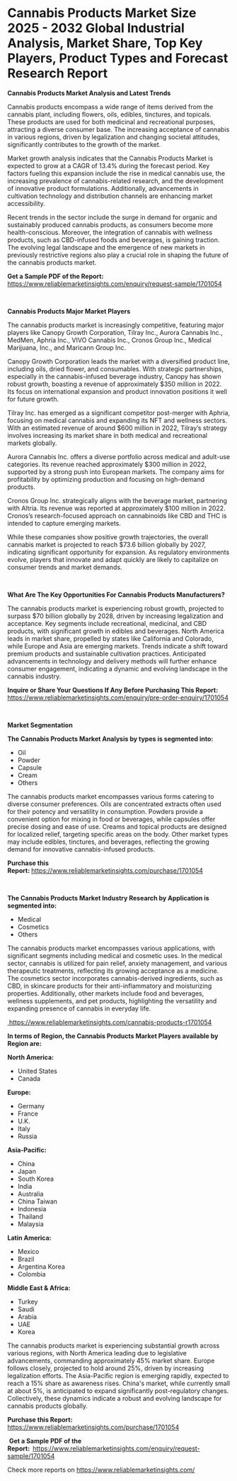 <p><h1>Cannabis Products Market Size 2025 - 2032 Global Industrial Analysis, Market Share, Top Key Players, Product Types and Forecast Research Report</h1></p><p><strong>Cannabis Products Market Analysis and Latest Trends</strong></p>
<p><p>Cannabis products encompass a wide range of items derived from the cannabis plant, including flowers, oils, edibles, tinctures, and topicals. These products are used for both medicinal and recreational purposes, attracting a diverse consumer base. The increasing acceptance of cannabis in various regions, driven by legalization and changing societal attitudes, significantly contributes to the growth of the market.</p><p>Market growth analysis indicates that the Cannabis Products Market is expected to grow at a CAGR of 13.4% during the forecast period. Key factors fueling this expansion include the rise in medical cannabis use, the increasing prevalence of cannabis-related research, and the development of innovative product formulations. Additionally, advancements in cultivation technology and distribution channels are enhancing market accessibility.</p><p>Recent trends in the sector include the surge in demand for organic and sustainably produced cannabis products, as consumers become more health-conscious. Moreover, the integration of cannabis with wellness products, such as CBD-infused foods and beverages, is gaining traction. The evolving legal landscape and the emergence of new markets in previously restrictive regions also play a crucial role in shaping the future of the cannabis products market.</p></p>
<p><strong>Get a Sample PDF of the Report:&nbsp;</strong> <a href="https://www.reliablemarketinsights.com/enquiry/request-sample/1701054?utm_campaign=2669&utm_medium=2&utm_source=Github&utm_content=ia&utm_term=27032025&utm_id=cannabis-products">https://www.reliablemarketinsights.com/enquiry/request-sample/1701054</a></p>
<p>&nbsp;</p>
<p><strong>Cannabis Products Major Market Players</strong></p>
<p><p>The cannabis products market is increasingly competitive, featuring major players like Canopy Growth Corporation, Tilray Inc., Aurora Cannabis Inc., MedMen, Aphria Inc., VIVO Cannabis Inc., Cronos Group Inc., Medical Marijuana, Inc., and Maricann Group Inc. </p><p>Canopy Growth Corporation leads the market with a diversified product line, including oils, dried flower, and consumables. With strategic partnerships, especially in the cannabis-infused beverage industry, Canopy has shown robust growth, boasting a revenue of approximately $350 million in 2022. Its focus on international expansion and product innovation positions it well for future growth.</p><p>Tilray Inc. has emerged as a significant competitor post-merger with Aphria, focusing on medical cannabis and expanding its NFT and wellness sectors. With an estimated revenue of around $600 million in 2022, Tilray’s strategy involves increasing its market share in both medical and recreational markets globally.</p><p>Aurora Cannabis Inc. offers a diverse portfolio across medical and adult-use categories. Its revenue reached approximately $300 million in 2022, supported by a strong push into European markets. The company aims for profitability by optimizing production and focusing on high-demand products.</p><p>Cronos Group Inc. strategically aligns with the beverage market, partnering with Altria. Its revenue was reported at approximately $100 million in 2022. Cronos’s research-focused approach on cannabinoids like CBD and THC is intended to capture emerging markets.</p><p>While these companies show positive growth trajectories, the overall cannabis market is projected to reach $73.6 billion globally by 2027, indicating significant opportunity for expansion. As regulatory environments evolve, players that innovate and adapt quickly are likely to capitalize on consumer trends and market demands.</p></p>
<p>&nbsp;</p>
<p><strong>What Are The Key Opportunities For Cannabis Products Manufacturers?</strong></p>
<p><p>The cannabis products market is experiencing robust growth, projected to surpass $70 billion globally by 2028, driven by increasing legalization and acceptance. Key segments include recreational, medicinal, and CBD products, with significant growth in edibles and beverages. North America leads in market share, propelled by states like California and Colorado, while Europe and Asia are emerging markets. Trends indicate a shift toward premium products and sustainable cultivation practices. Anticipated advancements in technology and delivery methods will further enhance consumer engagement, indicating a dynamic and evolving landscape in the cannabis industry.</p></p>
<p><strong>Inquire or Share Your Questions If Any Before Purchasing This Report:</strong> <a href="https://www.reliablemarketinsights.com/enquiry/pre-order-enquiry/1701054?utm_campaign=2669&utm_medium=2&utm_source=Github&utm_content=ia&utm_term=27032025&utm_id=cannabis-products">https://www.reliablemarketinsights.com/enquiry/pre-order-enquiry/1701054</a></p>
<p>&nbsp;</p>
<p><strong>Market Segmentation</strong></p>
<p><strong>The Cannabis Products Market Analysis by types is segmented into:</strong></p>
<p><ul><li>Oil</li><li>Powder</li><li>Capsule</li><li>Cream</li><li>Others</li></ul></p>
<p><p>The cannabis products market encompasses various forms catering to diverse consumer preferences. Oils are concentrated extracts often used for their potency and versatility in consumption. Powders provide a convenient option for mixing in food or beverages, while capsules offer precise dosing and ease of use. Creams and topical products are designed for localized relief, targeting specific areas on the body. Other market types may include edibles, tinctures, and beverages, reflecting the growing demand for innovative cannabis-infused products.</p></p>
<p><strong>Purchase this Report:&nbsp;</strong><a href="https://www.reliablemarketinsights.com/purchase/1701054?utm_campaign=2669&utm_medium=2&utm_source=Github&utm_content=ia&utm_term=27032025&utm_id=cannabis-products">https://www.reliablemarketinsights.com/purchase/1701054</a></p>
<p>&nbsp;</p>
<p><strong>The Cannabis Products Market Industry Research by Application is segmented into:</strong></p>
<p><ul><li>Medical</li><li>Cosmetics</li><li>Others</li></ul></p>
<p><p>The cannabis products market encompasses various applications, with significant segments including medical and cosmetic uses. In the medical sector, cannabis is utilized for pain relief, anxiety management, and various therapeutic treatments, reflecting its growing acceptance as a medicine. The cosmetics sector incorporates cannabis-derived ingredients, such as CBD, in skincare products for their anti-inflammatory and moisturizing properties. Additionally, other markets include food and beverages, wellness supplements, and pet products, highlighting the versatility and expanding presence of cannabis in everyday life.</p></p>
<p><a href="https://www.reliablemarketinsights.com/cannabis-products-r1701054?utm_campaign=2669&utm_medium=2&utm_source=Github&utm_content=ia&utm_term=27032025&utm_id=cannabis-products">&nbsp;https://www.reliablemarketinsights.com/cannabis-products-r1701054</a></p>
<p><strong>In terms of Region, the Cannabis Products Market Players available by Region are:</strong></p>
<p>
    <p> <strong> North America: </strong>
        <ul>
            <li>United States</li>
            <li>Canada</li>
        </ul>
        </p> 
    <p> <strong> Europe: </strong>
        <ul>
            <li>Germany</li>
            <li>France</li>
            <li>U.K.</li>
            <li>Italy</li>
            <li>Russia</li>
        </ul>
        </p> 
    <p> <strong> Asia-Pacific: </strong>
        <ul>
            <li>China</li>
            <li>Japan</li>
            <li>South Korea</li>
            <li>India</li>
            <li>Australia</li>
            <li>China Taiwan</li>
            <li>Indonesia</li>
            <li>Thailand</li>
            <li>Malaysia</li>
        </ul>
        </p> 
    <p> <strong> Latin America: </strong>
        <ul>
            <li>Mexico</li>
            <li>Brazil</li>
            <li>Argentina Korea</li>
            <li>Colombia</li>
        </ul>
        </p> 
    <p> <strong> Middle East & Africa: </strong>
        <ul>
            <li>Turkey</li>
            <li>Saudi</li>
            <li>Arabia</li>
            <li>UAE</li>
            <li>Korea</li>
        </ul>
    </p>
    </p>
<p><p>The cannabis products market is experiencing substantial growth across various regions, with North America leading due to legislative advancements, commanding approximately 45% market share. Europe follows closely, projected to hold around 25%, driven by increasing legalization efforts. The Asia-Pacific region is emerging rapidly, expected to reach a 15% share as awareness rises. China's market, while currently small at about 5%, is anticipated to expand significantly post-regulatory changes. Collectively, these dynamics indicate a robust and evolving landscape for cannabis products globally.</p></p>
<p><strong>Purchase this Report: </strong><a href="https://www.reliablemarketinsights.com/purchase/1701054?utm_campaign=2669&utm_medium=2&utm_source=Github&utm_content=ia&utm_term=27032025&utm_id=cannabis-products">https://www.reliablemarketinsights.com/purchase/1701054</a></p>
<p>&nbsp;<strong>Get a Sample PDF of the Report:&nbsp;&nbsp;</strong><a href="https://www.reliablemarketinsights.com/enquiry/request-sample/1701054?utm_campaign=2669&utm_medium=2&utm_source=Github&utm_content=ia&utm_term=27032025&utm_id=cannabis-products">https://www.reliablemarketinsights.com/enquiry/request-sample/1701054</a></p>
<p><strong></strong></p>
<p>Check more reports on <a href="https://www.reliablemarketinsights.com/?utm_campaign=2669&utm_medium=2&utm_source=Github&utm_content=ia&utm_term=27032025&utm_id=cannabis-products">https://www.reliablemarketinsights.com/</a></p>